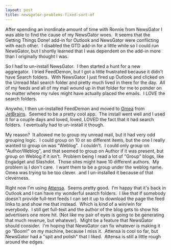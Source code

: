 ```yaml
---
layout: post
title: newsgator-problems-fixed-sort-of
---
```

After spending an inordinate amount of time with Ronnie from NewsGator I
was able to find the cause of my NewsGator woes.  It seems that the
Getting Things Done! add-in for Outlook and NewsGator were conflicting
with each other.  I disabled the GTD add-in for a little while so I
could run NewsGator, but I shortly learned that I was dependent on the
add-in more than I originally thought I was. 

So I had to un-install NewsGator.  I then started a hunt for a new
aggregator.  I tried FeedDemon, but I got a little frustrated because it
didn't have Search folders.  With NewsGator I just fired up Outlook and
clicked on the Unread Mail search folder and pretty much lived in there
for the day.  All of my feeds and all of my mail wound up in that folder
for me to ponder on no matter where my rules might have actually placed
the emails.  I LOVE the search folders. 

Anywho, I then un-installed FeedDemon and moved to
[Omea](http://www.jetbrains.com/omea/reader/) from
[JetBrains](http://www.jetbrains.com/).  Seemed to be a pretty cool
app.  The install went well and I used it for a couple days and loved,
loved, LOVED the fact that it had search folders.  I eventually had to
un-install it though.

My reason?  It allowed me to group my unread mail, but it had very odd
grouping logic.  I could group on 10 or so different items, but the one
I really wanted to group on was "Weblog".  I couldn't.  I could only
group on "Author/Weblog", and that seemed to group on Author if it was
present, but group on Weblog if it isn't.  Problem being I read a lot of
"Group" blogs, like Engadget and Slashdot.  Those sites might have 10
different authors.  My problem is I don't care.  I want them to be a
group under the weblog name.  Omea was trying to be too clever.  and I
un-installed it because of that cleverness.

Right now I'm using [Attensa](http://www.attensa.com/index.php).  Seems
pretty good.  I'm happy that it's back in Outlook and I can have my
wonderful search folders.  I like that if somebody doesn't provide
full-text feeds I can set it up to download the page the feed links to
and show me that instead.  Which is kind of a win/win for everybody.  I
still get full-text and the author of the blog gets to show his
advertisers one more hit. (Not like my pair of eyes is going to be
generating that much revenue, but whatever).  Might be a feature that
NewsGator should consider.  I'm hoping that NewsGator can fix whatever
is making it go "Boom!" on my machine, because I miss it.  Attensa is
cool so far, but NewsGator had a "spit and polish" that I liked. 
Attensa is still a little rough around the edges.
